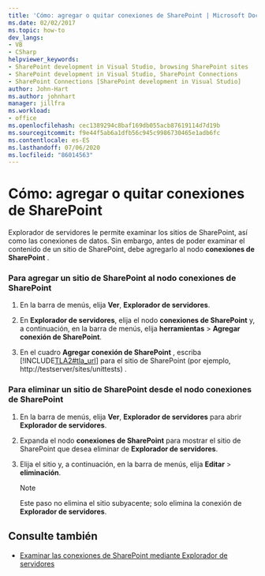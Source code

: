 ```yaml
---
title: 'Cómo: agregar o quitar conexiones de SharePoint | Microsoft Docs'
ms.date: 02/02/2017
ms.topic: how-to
dev_langs:
- VB
- CSharp
helpviewer_keywords:
- SharePoint development in Visual Studio, browsing SharePoint sites
- SharePoint development in Visual Studio, SharePoint Connections
- SharePoint Connections [SharePoint development in Visual Studio]
author: John-Hart
ms.author: johnhart
manager: jillfra
ms.workload:
- office
ms.openlocfilehash: cec1389294c8baf169db055acb87619114d7d19b
ms.sourcegitcommit: f9e44f5ab6a1dfb56c945c9986730465e1adb6fc
ms.contentlocale: es-ES
ms.lasthandoff: 07/06/2020
ms.locfileid: "86014563"
---
```

# <a name="how-to-add-or-remove-sharepoint-connections"></a>Cómo: agregar o quitar conexiones de SharePoint
  Explorador de servidores le permite examinar los sitios de SharePoint, así como las conexiones de datos. Sin embargo, antes de poder examinar el contenido de un sitio de SharePoint, debe agregarlo al nodo **conexiones de SharePoint** .

### <a name="to-add-a-sharepoint-site-to-the-sharepoint-connections-node"></a>Para agregar un sitio de SharePoint al nodo conexiones de SharePoint

1. En la barra de menús, elija **Ver**, **Explorador de servidores**.

2. En **Explorador de servidores**, elija el nodo **conexiones de SharePoint** y, a continuación, en la barra de menús, elija **herramientas**  >  **Agregar conexión de SharePoint**.

3. En el cuadro **Agregar conexión de SharePoint** , escriba [!INCLUDE[TLA2#tla_url](../sharepoint/includes/tla2sharptla-url-md.md)] para el sitio de SharePoint (por ejemplo, http://testserver/sites/unittests) .

### <a name="to-delete-a-sharepoint-site-from-the-sharepoint-connections-node"></a>Para eliminar un sitio de SharePoint desde el nodo conexiones de SharePoint

1. En la barra de menús, elija **Ver**, **Explorador de servidores** para abrir **Explorador de servidores**.

2. Expanda el nodo **conexiones de SharePoint** para mostrar el sitio de SharePoint que desea eliminar de **Explorador de servidores**.

3. Elija el sitio y, a continuación, en la barra de menús, elija **Editar**  >  **eliminación**.

    > [!NOTE]
    > Este paso no elimina el sitio subyacente; solo elimina la conexión de **Explorador de servidores**.

## <a name="see-also"></a>Consulte también
- [Examinar las conexiones de SharePoint mediante Explorador de servidores](../sharepoint/browsing-sharepoint-connections-using-server-explorer.md)
